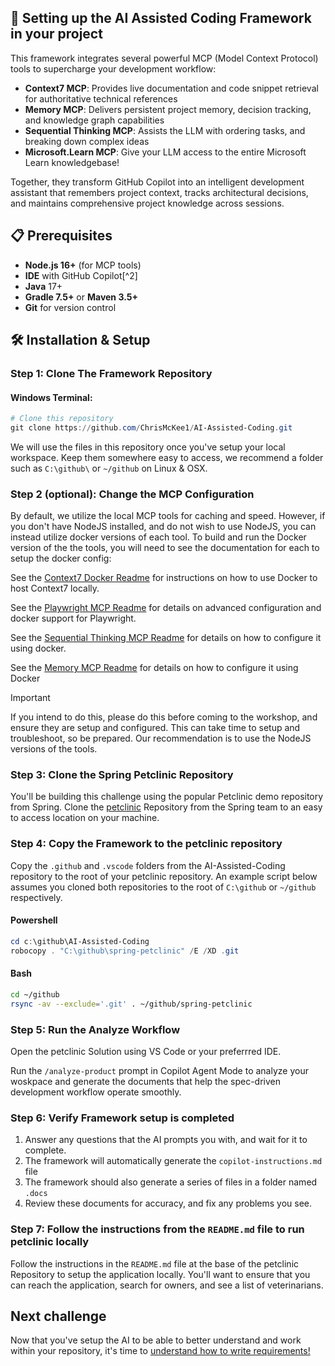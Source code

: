 ## 🚀 Setting up the AI Assisted Coding Framework in your project

This framework integrates several powerful MCP (Model Context Protocol) tools to supercharge your development workflow:

- **Context7 MCP**: Provides live documentation and code snippet retrieval for authoritative technical references
- **Memory MCP**: Delivers persistent project memory, decision tracking, and knowledge graph capabilities
- **Sequential Thinking MCP**: Assists the LLM with ordering tasks, and breaking down complex ideas
- **Microsoft.Learn MCP**: Give your LLM access to the entire Microsoft Learn knowledgebase!

Together, they transform GitHub Copilot into an intelligent development assistant that remembers project context, tracks architectural decisions, and maintains comprehensive project knowledge across sessions.

## 📋 Prerequisites

- **Node.js 16+** (for MCP tools)
- **IDE** with GitHub Copilot[^2]
- **Java** 17+
- **Gradle 7.5+** or **Maven 3.5+**
- **Git** for version control

## 🛠️ Installation & Setup

### Step 1: Clone The Framework Repository
#### Windows Terminal:
```powershell
# Clone this repository
git clone https://github.com/ChrisMcKee1/AI-Assisted-Coding.git
```

We will use the files in this repository once you've setup your local workspace. Keep them somewhere easy to access, we recommend a folder such as `C:\github\` or `~/github` on Linux & OSX.

### Step 2 (optional): Change the MCP Configuration

By default, we utilize the local MCP tools for caching and speed. However, if you don't have NodeJS installed, and do not wish to use NodeJS, you can instead utilize docker versions of each tool. To build and run the Docker version of the the tools, you will need to see the documentation for each to setup the docker config:

See the [Context7 Docker Readme](../../context7-docker.md) for instructions on how to use Docker to host Context7 locally.

See the [Playwright MCP Readme](https://github.com/microsoft/playwright-mcp) for details on advanced configuration and docker support for Playwright.

See the [Sequential Thinking MCP Readme](https://github.com/modelcontextprotocol/servers/tree/main/src/sequentialthinking) for details on how to configure it using docker.

See the [Memory MCP Readme](https://github.com/modelcontextprotocol/servers/tree/main/src/memory) for details on how to configure it using Docker

> [!IMPORTANT] 
> If you intend to do this, please do this before coming to the workshop, and ensure they are setup and configured. This can take time to setup and troubleshoot, so be prepared. Our recommendation is to use the NodeJS versions of the tools.

### Step 3: Clone the Spring Petclinic Repository

You'll be building this challenge using the popular Petclinic demo repository from Spring. Clone the [petclinic](https://github.com/spring-projects/spring-petclinic/) Repository from the Spring team to an easy to access location on your machine.

### Step 4: Copy the Framework to the petclinic repository

Copy the `.github` and `.vscode` folders from the AI-Assisted-Coding repository to the root of your petclinic repository. An example script below assumes you cloned both repositories to the root of `C:\github` or `~/github` respectively.

#### Powershell
```powershell
cd c:\github\AI-Assisted-Coding
robocopy . "C:\github\spring-petclinic" /E /XD .git
```

#### Bash
```bash
cd ~/github
rsync -av --exclude='.git' . ~/github/spring-petclinic
```


### Step 5: Run the Analyze Workflow

Open the petclinic Solution using VS Code or your preferrred IDE.

Run the `/analyze-product` prompt in Copilot Agent Mode to analyze your woskpace and generate the documents that help the spec-driven development workflow operate smoothly.

### Step 6: Verify Framework setup is completed

1. Answer any questions that the AI prompts you with, and wait for it to complete.
2. The framework will automatically generate the `copilot-instructions.md` file
3. The framework should also generate a series of files in a folder named `.docs`
4. Review these documents for accuracy, and fix any problems you see.


### Step 7: Follow the instructions from the `README.md` file to run petclinic locally

Follow the instructions in the `README.md` file at the base of the petclinic Repository to setup the application locally. You'll want to ensure that you can reach the application, search for owners, and see a list of veterinarians.

## Next challenge

Now that you've setup the AI to be able to better understand and work within your repository, it's time to [understand how to write requirements!](./2-requirements.md)